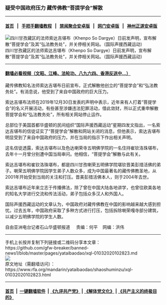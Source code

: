 ### 疑受中国政府压力  藏传佛教“菩提学会”解散
------------------------

#### [首页](https://github.com/gfw-breaker/banned-news1/blob/master/README.md) &nbsp;&nbsp;|&nbsp;&nbsp; [手把手翻墙教程](https://github.com/gfw-breaker/guides/wiki) &nbsp;&nbsp;|&nbsp;&nbsp; [禁闻聚合安卓版](https://github.com/gfw-breaker/bn-android) &nbsp;&nbsp;|&nbsp;&nbsp; [网门安卓版](https://github.com/oGate2/oGate) &nbsp;&nbsp;|&nbsp;&nbsp; [神州正道安卓版](https://github.com/SzzdOgate/update) 



<div id="headerimg">
 <img alt="四川甘孜藏区的法师索达吉堪布（Khenpo So Dargye）日前发声明，宣布解散“菩提学会”及其“弘法教务处”，并关停相关网站。（国际声援西藏运动）" src="https://www.rfa.org/mandarin/yataibaodao/shaoshuminzu/xql-01032020102823.html/yt0103.jpg/image" title="四川甘孜藏区的法师索达吉堪布（Khenpo So Dargye）日前发声明，宣布解散“菩提学会”及其“弘法教务处”，并关停相关网站。（国际声援西藏运动）"/>
 <div id="headerimgcontents">
  <div id="headerimgcaption">
   <span>
    四川甘孜藏区的法师索达吉堪布（Khenpo So Dargye）日前发声明，宣布解散“菩提学会”及其“弘法教务处”，并关停相关网站。（国际声援西藏运动）
   </span>
   <!-- zoomattribute -->
  </div>
  <!-- headerimgcaption -->
 </div>
 <!-- headerimagecontents -->
</div>

<hr/>


#### [翻墙必看视频（文昭、江峰、法轮功、八九六四、香港反送中...）](http://167.172.214.107/home.html)

<div id="storytext">
 <div>
  <div class="slot_header">
  </div>
 </div>
 <p>
  藏传佛教知名法师索达吉堪布日前宣布，正式解散他创立的“菩提学会”和“弘法教务处”。有消息说，他受到了来自中国政府的巨大压力。
 </p>
 <p>
  索达吉堪布法师在2019年12月30日发表的声明中表示，近年来有人打着“菩提学会”的名义开展活动，有些甚至涉嫌违法犯罪活动，借此敛财，所以正式重申解散菩提学会和“弘法教务处”，所有相关网站停止运作。
 </p>
 <p>
  总部位于美国首都华盛顿的民间组织“国际声援西藏运动”星期四发文指出，一名索达吉堪布的信徒证实了“菩提学会”解散和网站关闭的消息，但他表示，索达吉堪布明显受到了来自中国政府的压力，并在当局的指示下作出相关声明。
 </p>
 <p>
  这名信徒透露，索达吉堪布以及色达喇荣寺五明佛学院的一名住持崔钦洛珠堪布，去年十一月曾分别遭中国当局审问。他相信，“菩提学会”解散与此有关。
 </p>
 <p>
 </p>
 <p>
 </p>
 <p>
  索达吉堪布和崔钦洛珠堪布，都是四川甘孜喇荣五明佛学院堪钦晋美彭措活佛的弟子。喇荣五明佛学院因学生弟子人数众多，成为中国最著名的藏传佛教圣地，从2001年开始受到当局的关注和打压。晋美彭措活佛本人，则于2004年去世。
 </p>
 <p>
  索达吉堪布近年来立志于传播佛法，除了曾在中国大陆各地讲学，也曾往欧美各地的知名大学进行交流和传法活动，弟子包括众多汉人和外国人。
 </p>
 <p>
  国际声援西藏运动的文章认为，中国政府对藏传佛教在中国的影响越来越大感到担忧。过去五年，中国政府采取了多种方式进行打压，包括拆除喇荣嘎寺部分建筑，以减少五明佛学院的学生人数。
 </p>
 <p>
 </p>
 <p>
  自由亚洲电台记者石山华盛顿报道     责编：何平    网编：洪伟
 </p>
</div>

<hr/>
手机上长按并复制下列链接或二维码分享本文章：<br/>
https://github.com/gfw-breaker/banned-news1/blob/master/pages/yataibaodao/xql-01032020102823.md <br/>
<a href='https://github.com/gfw-breaker/banned-news1/blob/master/pages/yataibaodao/xql-01032020102823.md'><img src='https://github.com/gfw-breaker/banned-news1/blob/master/pages/yataibaodao/xql-01032020102823.md.png'/></a> <br/>
原文地址（需翻墙访问）：https://www.rfa.org/mandarin/yataibaodao/shaoshuminzu/xql-01032020102823.html


------------------------
#### [首页](https://github.com/gfw-breaker/banned-news1/blob/master/README.md) &nbsp;|&nbsp; [一键翻墙软件](https://github.com/gfw-breaker/nogfw/blob/master/README.md) &nbsp;| [《九评共产党》](https://github.com/gfw-breaker/9ping.md/blob/master/README.md#九评之一评共产党是什么) | [《解体党文化》](https://github.com/gfw-breaker/jtdwh.md/blob/master/README.md) | [《共产主义的终极目的》](https://github.com/gfw-breaker/gczydzjmd.md/blob/master/README.md)


<img src='http://gfw-breaker.win/banned-news/pages/yataibaodao/xql-01032020102823.md' width='0px' height='0px'/>